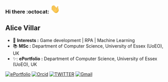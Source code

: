 ### Hi there :octocat: <a target="_blank" rel="noopener noreferrer" href="https://raw.githubusercontent.com/ABSphreak/ABSphreak/master/gifs/Hi.gif"><img src="https://raw.githubusercontent.com/ABSphreak/ABSphreak/master/gifs/Hi.gif" width="30px" style="max-width:100%;"></a>

 

## Alice Villar     

-  :rocket: **Interests :** Game development | RPA | Machine Learning 
-  :books: **MSc :** Department of Computer Science, University of Essex (UoEO), UK 
-  :sparkles:: **ePortfolio :** Department of Computer Science, University of Essex (UoEO), UK 

 [![ePortfolio](https://img.shields.io/badge/ePortfolio-46a2f1.svg?&style=flat-square&logo=Github&logoColor=white&link=https://alicevillar.github.io/ePortifolio_MSc_Essex/)](https://alicevillar.github.io/ePortifolio_MSc_Essex/)
[![Orcid](https://img.shields.io/badge/ORCID-46a2f1.svg?&style=flat-square&logo=orcid&logoColor=white&link=https://orcid.org/0000-0001-8250-1340/)](https://orcid.org/0000-0001-8250-1340)
[![TWITTER](https://img.shields.io/badge/TWITTER-46a2f1.svg?&style=flat-square&logo=twitter&logoColor=white&link=https://twitter.com/alice_alsv)](https://twitter.com/alice_alsv)
[![Gmail](https://img.shields.io/badge/GMAIL-46a2f1.svg?&style=flat-square&logo=Gmail&logoColor=white&link=mailto:alsaldanhavillar@gmail.com)](mailto:alsaldanhavillar@gmail.com)

    
 
 
 
 
